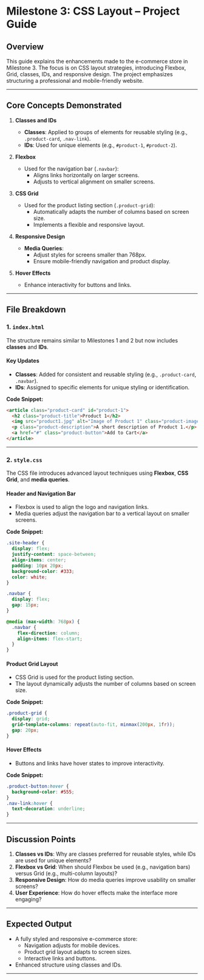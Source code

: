 # **Milestone 3: CSS Layout – Project Guide**

## **Overview**

This guide explains the enhancements made to the e-commerce store in Milestone 3. The focus is on CSS layout strategies, introducing Flexbox, Grid, classes, IDs, and responsive design. The project emphasizes structuring a professional and mobile-friendly website.

---

## **Core Concepts Demonstrated**

1. **Classes and IDs**

   - **Classes**: Applied to groups of elements for reusable styling (e.g., `.product-card`, `.nav-link`).
   - **IDs**: Used for unique elements (e.g., `#product-1`, `#product-2`).

2. **Flexbox**

   - Used for the navigation bar (`.navbar`):
     - Aligns links horizontally on larger screens.
     - Adjusts to vertical alignment on smaller screens.

3. **CSS Grid**

   - Used for the product listing section (`.product-grid`):
     - Automatically adapts the number of columns based on screen size.
     - Implements a flexible and responsive layout.

4. **Responsive Design**

   - **Media Queries**:
     - Adjust styles for screens smaller than 768px.
     - Ensure mobile-friendly navigation and product display.

5. **Hover Effects**
   - Enhance interactivity for buttons and links.

---

## **File Breakdown**

### **1. `index.html`**

The structure remains similar to Milestones 1 and 2 but now includes **classes** and **IDs**.

#### **Key Updates**

- **Classes**: Added for consistent and reusable styling (e.g., `.product-card`, `.navbar`).
- **IDs**: Assigned to specific elements for unique styling or identification.

**Code Snippet:**

```html
<article class="product-card" id="product-1">
  <h2 class="product-title">Product 1</h2>
  <img src="product1.jpg" alt="Image of Product 1" class="product-image" />
  <p class="product-description">A short description of Product 1.</p>
  <a href="#" class="product-button">Add to Cart</a>
</article>
```

---

### **2. `style.css`**

The CSS file introduces advanced layout techniques using **Flexbox**, **CSS Grid**, and **media queries**.

#### **Header and Navigation Bar**

- Flexbox is used to align the logo and navigation links.
- Media queries adjust the navigation bar to a vertical layout on smaller screens.

**Code Snippet:**

```css
.site-header {
  display: flex;
  justify-content: space-between;
  align-items: center;
  padding: 10px 20px;
  background-color: #333;
  color: white;
}

.navbar {
  display: flex;
  gap: 15px;
}

@media (max-width: 768px) {
  .navbar {
    flex-direction: column;
    align-items: flex-start;
  }
}
```

#### **Product Grid Layout**

- CSS Grid is used for the product listing section.
- The layout dynamically adjusts the number of columns based on screen size.

**Code Snippet:**

```css
.product-grid {
  display: grid;
  grid-template-columns: repeat(auto-fit, minmax(200px, 1fr));
  gap: 20px;
}
```

#### **Hover Effects**

- Buttons and links have hover states to improve interactivity.

**Code Snippet:**

```css
.product-button:hover {
  background-color: #555;
}
.nav-link:hover {
  text-decoration: underline;
}
```

---

## **Discussion Points**

1. **Classes vs IDs**: Why are classes preferred for reusable styles, while IDs are used for unique elements?
2. **Flexbox vs Grid**: When should Flexbox be used (e.g., navigation bars) versus Grid (e.g., multi-column layouts)?
3. **Responsive Design**: How do media queries improve usability on smaller screens?
4. **User Experience**: How do hover effects make the interface more engaging?

---

## **Expected Output**

- A fully styled and responsive e-commerce store:
  - Navigation adjusts for mobile devices.
  - Product grid layout adapts to screen sizes.
  - Interactive links and buttons.
- Enhanced structure using classes and IDs.

---
